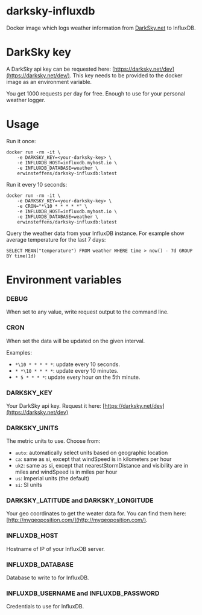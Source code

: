 # darksky-influxdb

Docker image which logs weather information from [DarkSky.net](https://darksky.net) to InfluxDB.

# DarkSky key

A DarkSky api key can be requested here: [https://darksky.net/dev](https://darksky.net/dev/). This key needs to be provided to the docker image as an environment variable. 

You get 1000 requests per day for free. Enough to use for your personal weather logger.

# Usage

Run it once:

```
docker run -rm -it \
    -e DARKSKY_KEY=<your-darksky-key> \
    -e INFLUXDB_HOST=influxdb.myhost.io \
    -e INFLUXDB_DATABASE=weather \
    erwinsteffens/darksky-influxdb:latest
```

Run it every 10 seconds:

```
docker run -rm -it \
    -e DARKSKY_KEY=<your-darksky-key> \
    -e CRON="*\10 * * * * *" \
    -e INFLUXDB_HOST=influxdb.myhost.io \
    -e INFLUXDB_DATABASE=weather \
    erwinsteffens/darksky-influxdb:latest
```

Query the weather data from your InfluxDB instance. For example show average temperature for the last 7 days:

`SELECT MEAN("temperature") FROM weather WHERE time > now() - 7d GROUP BY time(1d)`

# Environment variables

### DEBUG

When set to any value, write request output to the command line.

### CRON

When set the data will be updated on the given interval.

Examples:
* `*\10 * * * * *`: update every 10 seconds.
* `* *\10 * * * *`: update every 10 minutes.
* `* 5 * * * *`: update every hour on the 5th minute.

### DARKSKY_KEY

Your DarkSky api key. Request it here: [https://darksky.net/dev](https://darksky.net/dev)

### DARKSKY_UNITS 

The metric units to use. Choose from: 
* `auto`: automatically select units based on geographic location
* `ca`: same as si, except that windSpeed is in kilometers per hour
* `uk2`: same as si, except that nearestStormDistance and visibility are in miles and windSpeed is in miles per hour
* `us`: Imperial units (the default)
* `si`: SI units

### DARKSKY_LATITUDE and DARKSKY_LONGITUDE

Your geo coordinates to get the weater data for. You can find them here: [http://mygeoposition.com/](http://mygeoposition.com/).

### INFLUXDB_HOST

Hostname of IP of your InfluxDB server.

### INFLUXDB_DATABASE

Database to write to for InfluxDB.

### INFLUXDB_USERNAME and INFLUXDB_PASSWORD

Credentials to use for InfluxDB.